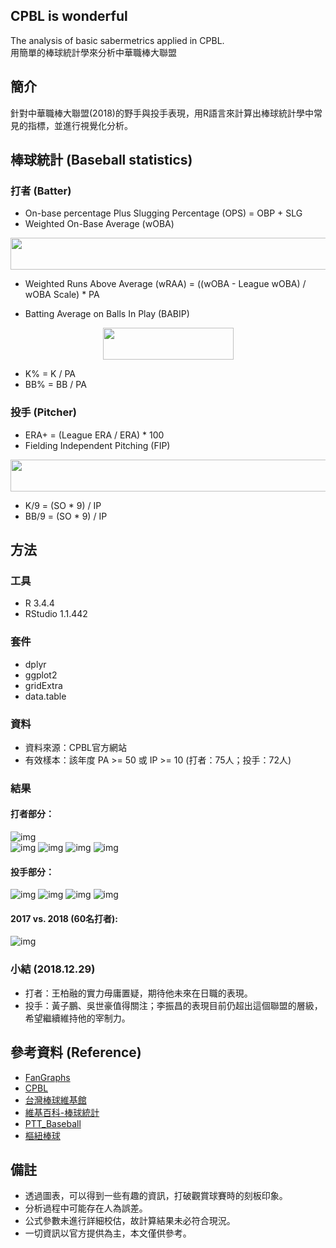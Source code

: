 ## CPBL is wonderful 
The analysis of basic sabermetrics applied in CPBL.     
用簡單的棒球統計學來分析中華職棒大聯盟     
   
## 簡介
針對中華職棒大聯盟(2018)的野手與投手表現，用R語言來計算出棒球統計學中常見的指標，並進行視覺化分析。             
    
## 棒球統計 (Baseball statistics) 
### 打者 (Batter)  
* On-base percentage Plus Slugging Percentage (OPS) = OBP + SLG
* Weighted On-Base Average (wOBA)   
<div align=center><img width="660" height="51" src='https://github.com/Guan-Yi/CPBL/blob/master/formula/woba_formula.jpg'/></div>  

* Weighted Runs Above Average (wRAA) = ((wOBA - League wOBA) / wOBA Scale) * PA  

* Batting Average on Balls In Play (BABIP)  
<div align=center><img width="209" height="51" src='https://github.com/Guan-Yi/CPBL/blob/master/formula/BABIP_formula.jpg'/></div>  

* K% =  K / PA  
* BB% = BB / PA  
     
### 投手 (Pitcher)
* ERA+ = (League ERA / ERA) * 100
* Fielding Independent Pitching (FIP)  
<div align=center><img width="545" height="51" src='https://github.com/Guan-Yi/CPBL/blob/master/formula/FIP_formula.jpg'/></div>  

* K/9 = (SO * 9) / IP   
* BB/9 = (SO * 9) / IP  
    
## 方法
### 工具
* R 3.4.4   
* RStudio 1.1.442
      
### 套件  
* dplyr  
* ggplot2    
* gridExtra  
* data.table     

### 資料
* 資料來源：CPBL官方網站
* 有效樣本：該年度 PA >= 50 或 IP >= 10 (打者：75人；投手：72人)
     
### 結果
#### 打者部分：
![img](https://github.com/Guan-Yi/CPBL/blob/master/result/woba_rbi.jpg)  
![img](https://github.com/Guan-Yi/CPBL/blob/master/result/wraa_g.jpg)
![img](https://github.com/Guan-Yi/CPBL/blob/master/result/babip_r.jpg)
![img](https://github.com/Guan-Yi/CPBL/blob/master/result/%E5%90%84%E9%9A%8A%E6%89%93%E8%80%85%E4%B8%89%E5%9C%8D%E7%9B%92%E7%8B%80%E5%9C%96.jpg)
![img](https://github.com/Guan-Yi/CPBL/blob/master/result/%E5%90%84%E9%9A%8A%E6%89%93%E8%80%85K%E5%92%8CBB%E7%9B%92%E7%8B%80%E5%9C%96.jpg)

#### 投手部分：    
![img](https://github.com/Guan-Yi/CPBL/blob/master/result/fip_era.jpg)
![img](https://github.com/Guan-Yi/CPBL/blob/master/result/fip_erap.jpg)
![img](https://github.com/Guan-Yi/CPBL/blob/master/result/k9_bb9.jpg)
![img](https://github.com/Guan-Yi/CPBL/blob/master/result/%E5%90%84%E9%9A%8A%E6%8A%95%E6%89%8B%E6%95%B8%E6%93%9A%E7%9B%92%E7%8B%80%E5%9C%96.jpg)

#### 2017 vs. 2018 (60名打者):
![img](https://github.com/Guan-Yi/CPBL/blob/master/result/%E6%89%93%E8%80%85%E4%B8%89%E5%9C%8D_1718%E6%AF%94%E8%BC%83.jpg)

### 小結 (2018.12.29)
* 打者：王柏融的實力毋庸置疑，期待他未來在日職的表現。
* 投手：黃子鵬、吳世豪值得關注；李振昌的表現目前仍超出這個聯盟的層級，希望繼續維持他的宰制力。

## 參考資料 (Reference)  
* [FanGraphs](https://www.fangraphs.com/library/)    
* [CPBL](http://www.cpbl.com.tw/stats/all.html)   
* [台灣棒球維基館](http://twbsball.dils.tku.edu.tw/wiki/index.php?title=%E9%A6%96%E9%A0%81)    
* [維基百科-棒球統計](https://zh.wikipedia.org/wiki/%E6%A3%92%E7%90%83%E7%B5%B1%E8%A8%88)
* [PTT_Baseball](https://www.ptt.cc/bbs/Baseball/M.1508090433.A.834.html)    
* [樞紐棒球](https://shunyubaseball.wordpress.com/)

## 備註
* 透過圖表，可以得到一些有趣的資訊，打破觀賞球賽時的刻板印象。
* 分析過程中可能存在人為誤差。   
* 公式參數未進行詳細校估，故計算結果未必符合現況。                           
* 一切資訊以官方提供為主，本文僅供參考。  

